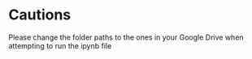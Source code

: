 # Cautions

Please change the folder paths to the ones in your Google Drive when attempting to run the ipynb file
